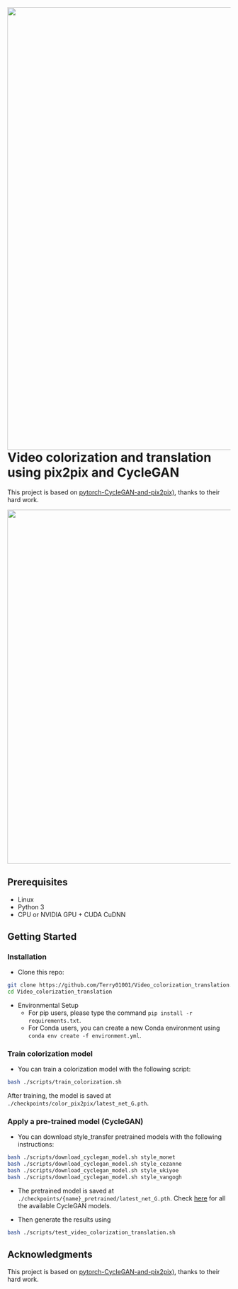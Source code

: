 
<img src='imgs/Chaplin_Barber.gif' align="right" width=1000>

<br><br><br>

# Video colorization and translation using pix2pix and CycleGAN

This project is based on [pytorch-CycleGAN-and-pix2pix)](https://github.com/junyanz/pytorch-CycleGAN-and-pix2pix), thanks to their hard work.


<img src="https://phillipi.github.io/pix2pix/images/teaser_v3.png" width="800px"/>



## Prerequisites
- Linux 
- Python 3
- CPU or NVIDIA GPU + CUDA CuDNN

## Getting Started
### Installation

- Clone this repo:
```bash
git clone https://github.com/Terry01001/Video_colorization_translation.git
cd Video_colorization_translation
```

- Environmental Setup
  - For pip users, please type the command `pip install -r requirements.txt`.
  - For Conda users, you can create a new Conda environment using `conda env create -f environment.yml`.

### Train colorization model
- You can train a colorization model with the following script:
```bash
bash ./scripts/train_colorization.sh
```
After training, the model is saved at `./checkpoints/color_pix2pix/latest_net_G.pth`.


### Apply a pre-trained model (CycleGAN)
- You can download style_transfer pretrained models with the following instructions:
```bash
bash ./scripts/download_cyclegan_model.sh style_monet
bash ./scripts/download_cyclegan_model.sh style_cezanne
bash ./scripts/download_cyclegan_model.sh style_ukiyoe
bash ./scripts/download_cyclegan_model.sh style_vangogh
```
- The pretrained model is saved at `./checkpoints/{name}_pretrained/latest_net_G.pth`. Check [here](https://github.com/junyanz/pytorch-CycleGAN-and-pix2pix/blob/master/scripts/download_cyclegan_model.sh#L3) for all the available CycleGAN models.


- Then generate the results using
```bash
bash ./scripts/test_video_colorization_translation.sh
```

## Acknowledgments
This project is based on [pytorch-CycleGAN-and-pix2pix)](https://github.com/junyanz/pytorch-CycleGAN-and-pix2pix), thanks to their hard work.

